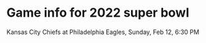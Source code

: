 # Game info for 2022 super bowl

Kansas City Chiefs at Philadelphia Eagles, Sunday, Feb 12, 6:30 PM

